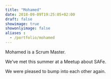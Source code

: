 ```yaml
---
title: "Mohamed"
date: 2018-09-09T19:25:05+02:00
draft: false
showimage: true
showonlyimage: false
aliases :
  - /portfolio/mohamed
---
```

Mohamed is a Scrum Master.

We’ve met this summer at a Meetup about SAFe.

We were pleased to bump into each other again.
